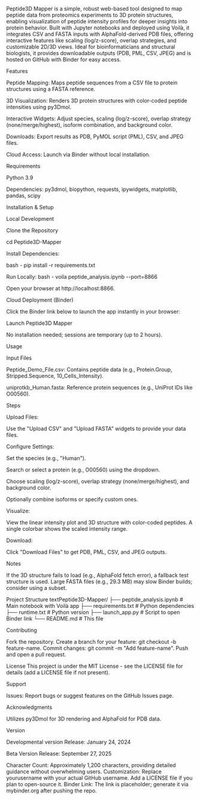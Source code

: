 Peptide3D Mapper is a simple, robust web-based tool designed to map peptide data from proteomics experiments to 3D protein structures, enabling visualization of peptide intensity profiles for deeper insights into protein behavior. Built with Jupyter notebooks and deployed using Voilà, it integrates CSV and FASTA inputs with AlphaFold-derived PDB files, offering interactive features like scaling (log/z-score), overlap strategies, and customizable 2D/3D views. Ideal for bioinformaticians and structural biologists, it provides downloadable outputs (PDB, PML, CSV, JPEG) and is hosted on GitHub with Binder for easy access.

Features

Peptide Mapping: Maps peptide sequences from a CSV file to protein structures using a FASTA reference.

3D Visualization: Renders 3D protein structures with color-coded peptide intensities using py3Dmol.

Interactive Widgets: Adjust species, scaling (log/z-score), overlap strategy (none/merge/highest), isoform combination, and background color.

Downloads: Export results as PDB, PyMOL script (PML), CSV, and JPEG files.

Cloud Access: Launch via Binder without local installation.

Requirements

Python 3.9

Dependencies: py3dmol, biopython, requests, ipywidgets, matplotlib, pandas, scipy

Installation & Setup

Local Development

Clone the Repository

cd Peptide3D-Mapper

Install Dependencies:

bash - pip install -r requirements.txt

Run Locally:
bash - voila peptide_analysis.ipynb --port=8866

Open your browser at http://localhost:8866.

Cloud Deployment (Binder)

Click the Binder link below to launch the app instantly in your browser:

Launch Peptide3D Mapper

No installation needed; sessions are temporary (up to 2 hours).

Usage

Input Files

Peptide_Demo_File.csv: Contains peptide data (e.g., Protein.Group, Stripped.Sequence, 10_Cells_Intensity).

uniprotkb_Human.fasta: Reference protein sequences (e.g., UniProt IDs like O00560).

Steps

Upload Files:

Use the "Upload CSV" and "Upload FASTA" widgets to provide your data files.


Configure Settings:

Set the species (e.g., "Human").

Search or select a protein (e.g., O00560) using the dropdown.

Choose scaling (log/z-score), overlap strategy (none/merge/highest), and background color.

Optionally combine isoforms or specify custom ones.


Visualize:

View the linear intensity plot and 3D structure with color-coded peptides.
A single colorbar shows the scaled intensity range.


Download:

Click "Download Files" to get PDB, PML, CSV, and JPEG outputs.


Notes

If the 3D structure fails to load (e.g., AlphaFold fetch error), a fallback test structure is used.
Large FASTA files (e.g., 29.3 MB) may slow Binder builds; consider using a subset.

Project Structure
textPeptide3D-Mapper/
├── peptide_analysis.ipynb  # Main notebook with Voilà app
├── requirements.txt        # Python dependencies
├── runtime.txt             # Python version
├── launch_app.py           # Script to open Binder link
└── README.md               # This file

Contributing

Fork the repository.
Create a branch for your feature: git checkout -b feature-name.
Commit changes: git commit -m "Add feature-name".
Push and open a pull request.

License
This project is under the MIT License - see the LICENSE file for details (add a LICENSE file if not present).

Support

Issues: Report bugs or suggest features on the GitHub Issues page.

Acknowledgments

Utilizes py3Dmol for 3D rendering and AlphaFold for PDB data.


Version

Developmental version Release: January 24, 2024

Beta Version Release: September 27, 2025




Character Count: Approximately 1,200 characters, providing detailed guidance without overwhelming users.
Customization: Replace yourusername with your actual GitHub username. Add a LICENSE file if you plan to open-source it.
Binder Link: The link is placeholder; generate it via mybinder.org after pushing the repo.
